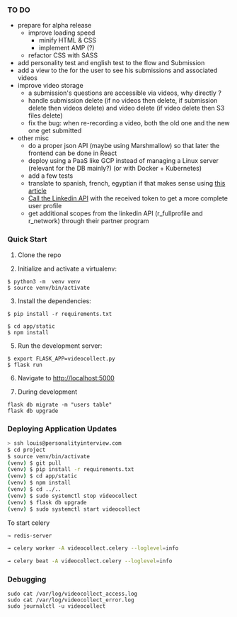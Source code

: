 ### TO DO

* prepare for alpha release
  * improve loading speed
    * minify HTML & CSS
    * implement AMP (?)
  * refactor CSS with SASS
* add personality test and english test to the flow and Submission
* add a view to the for the user to see his submissions and associated videos
* improve video storage
  * a submission's questions are accessible via videos, why directly ?
  * handle submission delete (if no videos then delete, if submission delete then videos delete) and video delete (if video delete then S3 files delete)
  * fix the bug: when re-recording a video, both the old one and the new one get submitted
* other misc
  * do a proper json API (maybe using Marshmallow) so that later the frontend can be done in React
  * deploy using a PaaS like GCP instead of managing a Linux server (relevant for the DB mainly?) (or with Docker + Kubernetes)
  * add a few tests
  * translate to spanish, french, egyptian if that makes sense using [this article](https://blog.miguelgrinberg.com/post/the-flask-mega-tutorial-part-xiii-i18n-and-l10n) 
  * [Call the Linkedin API](https://auth0.com/docs/connections/calling-an-external-idp-api) with the received token to get a more complete user profile 
  * get additional scopes from the linkedin API (r_fullprofile and r_network) through their partner program

### Quick Start

1. Clone the repo

2. Initialize and activate a virtualenv:
  ```
  $ python3 -m  venv venv
  $ source venv/bin/activate
  ```

3. Install the dependencies:
  ```
  $ pip install -r requirements.txt
  ```
  ```
  $ cd app/static
  $ npm install
  ```

5. Run the development server:
  ```
  $ export FLASK_APP=videocollect.py
  $ flask run
  ```

6. Navigate to [http://localhost:5000](http://localhost:5000)

7. During development
```
flask db migrate -m "users table"
flask db upgrade
```


### Deploying Application Updates

```bash
> ssh louis@personalityinterview.com
$ cd project
$ source venv/bin/activate
(venv) $ git pull                              
(venv) $ pip install -r requirements.txt
(venv) $ cd app/static
(venv) $ npm install
(venv) $ cd ../..
(venv) $ sudo systemctl stop videocollect
(venv) $ flask db upgrade                      
(venv) $ sudo systemctl start videocollect    
```

To start celery
```bash
→ redis-server
```
```bash
→ celery worker -A videocollect.celery --loglevel=info
```
```bash
→ celery beat -A videocollect.celery --loglevel=info
```

### Debugging
```
sudo cat /var/log/videocollect_access.log
sudo cat /var/log/videocollect_error.log
sudo journalctl -u videocollect
```